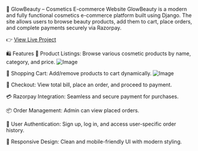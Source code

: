 💄 GlowBeauty – Cosmetics E-commerce Website
GlowBeauty is a modern and fully functional cosmetics e-commerce platform built using Django. The site allows users to browse beauty products, add them to cart, place orders, and complete payments securely via Razorpay.

👉 [View Live Project](http://snehakolape.pythonanywhere.com/)


🛍️ Features
🧴 Product Listings: Browse various cosmetic products by name, category, and price.
![Image](https://github.com/user-attachments/assets/150a9984-dbf7-43e5-a27f-174e6914ec75)

🛒 Shopping Cart: Add/remove products to cart dynamically.
![Image](https://github.com/user-attachments/assets/85d7c062-a2ee-44f3-987d-a1f805cf003d)


👛 Checkout: View total bill, place an order, and proceed to payment.

💳 Razorpay Integration: Seamless and secure payment for purchases.

📦 Order Management: Admin can view placed orders.

🔐 User Authentication: Sign up, log in, and access user-specific order history.

🎨 Responsive Design: Clean and mobile-friendly UI with modern styling.




